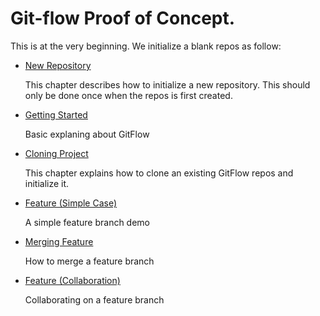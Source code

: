 # Git-flow Proof of Concept.

This is at the very beginning. We initialize a blank repos as follow:

* [New Repository](./chapters/new-repos.md)

  This chapter describes how to initialize a new repository. This should only be done 
  once when the repos is first created.

* [Getting Started](./chapters/getting-started.md)

  Basic explaning about GitFlow

* [Cloning Project](./chapters/getting-started.md)

  This chapter explains how to clone an existing GitFlow repos and initialize it.

* [Feature (Simple Case)](./chapters/feature-simple.md)

  A simple feature branch demo


* [Merging Feature](./chapters/feature-merge.md)

  How to merge a feature branch


* [Feature (Collaboration)](./chapters/feature-collaboration.md)
  
  Collaborating on a feature branch









